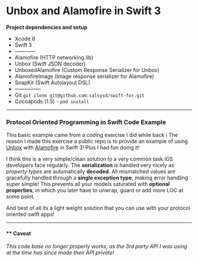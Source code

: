 Unbox and Alamofire in Swift 3
===

**Project dependencies and setup**
* Xcode 8
* Swift 3
* ————
* Alamofire (HTTP networking lib)
* Unbox (Swift JSON decoder)
* UnboxedAlamofire (Custom Response Serializer for Unbox)
* AlamofireImage (Image response serializer for Alamofire)
* SnapKit (Swift Autolayout DSL)
* —————
* Git `git clone git@github.com:salsysd/swift-for.git`
* Cocoapods (1.5) - `pod install`

---

### Protocol Oriented Programming in Swift Code Example

This basic example came from a coding exercise I did while back i
The reason I made this exercise a public repo is to provide an example of using [Unbox](https://github.com/JohnSundell/Unbox) with [Alamofire](https://github.com/serejahh/UnboxedAlamofire) in Swift 3! Plus I had fun doing it!

I think this is a very simple/clean solution to a very common task iOS developers face regularly.
The **serialization** is handled very nicely as _property types_ are automatically **decoded**. All mismatched values are gracefully handled through a **single exception type**, making error handling super simple!
This prevents all your models saturated with **optional properties**, in which you later have to unwrap, guard or add more LOC at some point.

And best of all its a light weight solution that you can use with your protocol oriented swift apps!

---
#### ** Caveat

_This code base no longer properly works, as the 3rd party API I was using at the time has since made their API private!_


